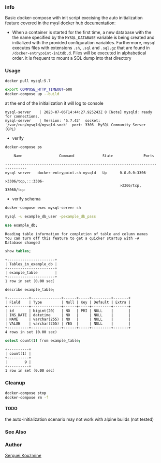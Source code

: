 ﻿### Info

Basic docker-compose with  init script execising the auto initialization feature covered
in the mysl docker hub [documentation](https://hub.docker.com/_/mysql):

 * When a container is started for the first time, a new database with the the name specified by the `MYSQL_DATABASE` variable is being created and  initialized with the provided configuration variables.  Furthermore, mysql executes files with extensions `.sh`, `.sql` and `.sql.gz` that are found in `/docker-entrypoint-initdb.d`. Files will be executed in alphabetical order. it is frequent to mount a SQL dump into that directory


### Usage
```sh
docker pull mysql:5.7
```
```sh
export COMPOSE_HTTP_TIMEOUT=600
docker-compose up --build
```

at the end of the initialization it will log to console
```text
mysql-server    | 2023-07-06T14:44:27.925243Z 0 [Note] mysqld: ready for connections.
mysql-server    | Version: '5.7.42'  socket: '/var/run/mysqld/mysqld.sock'  port: 3306  MySQL Community Server (GPL)

```
 * verify
```sh
docker-compose ps
```
```text
    Name                 Command             State              Ports

--------------------------------------------------------------------------------
mysql-server   docker-entrypoint.sh mysqld   Up      0.0.0.0:3306-
                                                     >3306/tcp,:::3306-
                                                     >3306/tcp, 33060/tcp
```
* verify schema

```sh
docker-compose exec mysql-server sh
```

```sh
mysql -u example_db_user -pexample_db_pass
```
```sql
use example_db;
```
```text
Reading table information for completion of table and column names
You can turn off this feature to get a quicker startup with -A
Database changed
```
```sql
show tables;
```
```text
+----------------------+
| Tables_in_example_db |
+----------------------+
| example_table        |
+----------------------+
1 row in set (0.00 sec)
```
```sql
describe example_table;
```
```text
+----------+--------------+------+-----+---------+-------+
| Field    | Type         | Null | Key | Default | Extra |
+----------+--------------+------+-----+---------+-------+
| id       | bigint(20)   | NO   | PRI | NULL    |       |
| INS_DATE | datetime     | NO   |     | NULL    |       |
| NAME     | varchar(255) | NO   |     | NULL    |       |
| VALUE    | varchar(255) | YES  |     | NULL    |       |
+----------+--------------+------+-----+---------+-------+
4 rows in set (0.00 sec)
```
```sh
select count(1) from example_table;
```
```text
+----------+
| count(1) |
+----------+
|        9 |
+----------+
1 row in set (0.00 sec)
```
### Cleanup
```sh
docker-compose stop
docker-compose rm -f
```
#### TODO

the auto-initialization scenario may not work with alpine builds (not tested)

### See Also

### Author
[Serguei Kouzmine](kouzmine_serguei@yahoo.com)
